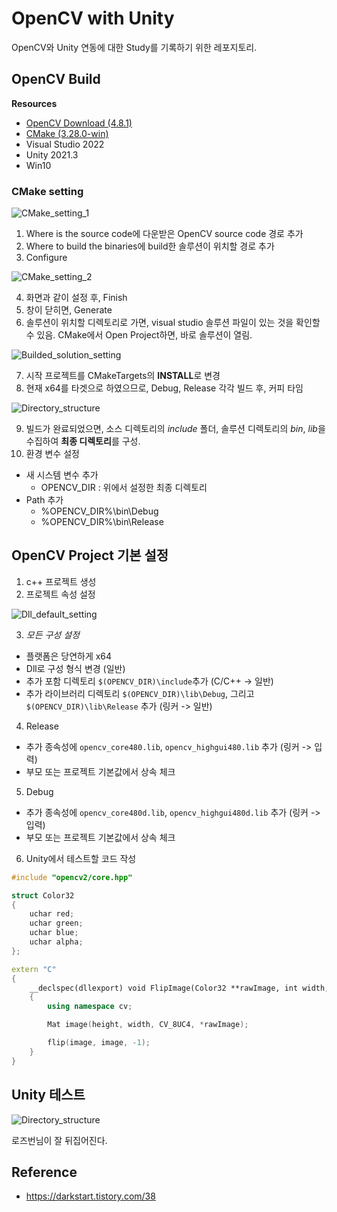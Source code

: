 # OpenCV with Unity

OpenCV와 Unity 연동에 대한 Study를 기록하기 위한 레포지토리.

## OpenCV Build

**Resources**

- [OpenCV Download (4.8.1)](https://github.com/opencv/opencv/releases/tag/4.8.1)
- [CMake (3.28.0-win)](https://github.com/Kitware/CMake/releases/tag/v3.28.0-rc4)
- Visual Studio 2022
- Unity 2021.3
- Win10

### CMake setting

![CMake_setting_1](./Images/opencv-with-unity-01.png)

1. Where is the source code에 다운받은 OpenCV source code 경로 추가
2. Where to build the binaries에 build한 솔루션이 위치할 경로 추가
3. Configure

![CMake_setting_2](./Images/opencv-with-unity-02.png)

4. 화면과 같이 설정 후, Finish
5. 창이 닫히면, Generate
6. 솔루션이 위치할 디렉토리로 가면, visual studio 솔루션 파일이 있는 것을 확인할 수 있음. CMake에서 Open Project하면, 바로 솔루션이 열림.

![Builded_solution_setting](./Images/opencv-with-unity-03.png)

7. 시작 프로젝트를 CMakeTargets의 **INSTALL**로 변경
8. 현재 x64를 타겟으로 하였으므로, Debug, Release 각각 빌드 후, 커피 타임

![Directory_structure](./Images/opencv-with-unity-04.png)

9. 빌드가 완료되었으면, 소스 디렉토리의 *include* 폴더, 솔루션 디렉토리의 *bin*, *lib*을 수집하여 **최종 디렉토리**를 구성.
10. 환경 변수 설정
- 새 시스템 변수 추가
    - OPENCV_DIR : 위에서 설정한 최종 디렉토리
- Path 추가
    - %OPENCV_DIR%\bin\Debug
    - %OPENCV_DIR%\bin\Release

## OpenCV Project 기본 설정

1. c++ 프로젝트 생성
2. 프로젝트 속성 설정

![Dll_default_setting](./Images/opencv-with-unity-05.png)

3. *모든 구성 설정*
- 플랫폼은 당연하게 x64
- Dll로 구성 형식 변경 (일반)
- 추가 포함 디렉토리 ```$(OPENCV_DIR)\include```추가 (C/C++ -> 일반)
- 추가 라이브러리 디렉토리 ```$(OPENCV_DIR)\lib\Debug```, 그리고 ```$(OPENCV_DIR)\lib\Release``` 추가 (링커 -> 일반)

4. Release
- 추가 종속성에 ```opencv_core480.lib```, ```opencv_highgui480.lib``` 추가 (링커 -> 입력)
- 부모 또는 프로젝트 기본값에서 상속 체크

5. Debug
- 추가 종속성에 ```opencv_core480d.lib```, ```opencv_highgui480d.lib``` 추가 (링커 -> 입력)
- 부모 또는 프로젝트 기본값에서 상속 체크

6. Unity에서 테스트할 코드 작성

```cpp
#include "opencv2/core.hpp"

struct Color32
{
	uchar red;
	uchar green;
	uchar blue;
	uchar alpha;
};

extern "C"
{
	__declspec(dllexport) void FlipImage(Color32 **rawImage, int width, int height)
	{
		using namespace cv;

		Mat image(height, width, CV_8UC4, *rawImage);

		flip(image, image, -1);
	}
}
```

## Unity 테스트

![Directory_structure](./Images/opencv-with-unity.gif)

로즈번님이 잘 뒤집어진다.

## Reference
- https://darkstart.tistory.com/38